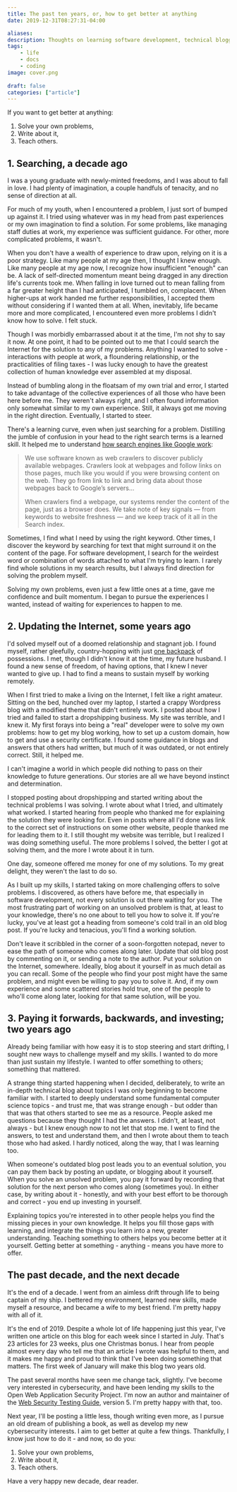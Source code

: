 ```yaml
---
title: The past ten years, or, how to get better at anything
date: 2019-12-31T08:27:31-04:00

aliases:
description: Thoughts on learning software development, technical blogging, and what the past ten years have taught me.
tags:
    - life
    - docs
    - coding
image: cover.png
 
draft: false
categories: ["article"]
---
```


If you want to get better at anything:

1. Solve your own problems,
2. Write about it,
3. Teach others.

## 1. Searching, a decade ago

I was a young graduate with newly-minted freedoms, and I was about to fall in love. I had plenty of imagination, a couple handfuls of tenacity, and no sense of direction at all.

For much of my youth, when I encountered a problem, I just sort of bumped up against it. I tried using whatever was in my head from past experiences or my own imagination to find a solution. For some problems, like managing staff duties at work, my experience was sufficient guidance. For other, more complicated problems, it wasn't.

When you don't have a wealth of experience to draw upon, relying on it is a poor strategy. Like many people at my age then, I thought I knew enough. Like many people at my age now, I recognize how insufficient "enough" can be. A lack of self-directed momentum meant being dragged in any direction life's currents took me. When falling in love turned out to mean falling from a far greater height than I had anticipated, I tumbled on, complacent. When higher-ups at work handed me further responsibilities, I accepted them without considering if I wanted them at all. When, inevitably, life became more and more complicated, I encountered even more problems I didn't know how to solve. I felt stuck.

Though I was morbidly embarrassed about it at the time, I'm not shy to say it now. At one point, it had to be pointed out to me that I could search the Internet for the solution to any of my problems. Anything I wanted to solve - interactions with people at work, a floundering relationship, or the practicalities of filing taxes - I was lucky enough to have the greatest collection of human knowledge ever assembled at my disposal.

Instead of bumbling along in the floatsam of my own trial and error, I started to take advantage of the collective experiences of all those who have been here before me. They weren't always right, and I often found information only somewhat similar to my own experience. Still, it always got me moving in the right direction. Eventually, I started to steer.

There's a learning curve, even when just searching for a problem. Distilling the jumble of confusion in your head to the right search terms is a learned skill. It helped me to understand [how search engines like Google work](https://www.google.com/search/howsearchworks/crawling-indexing/):

> We use software known as web crawlers to discover publicly available webpages. Crawlers look at webpages and follow links on those pages, much like you would if you were browsing content on the web. They go from link to link and bring data about those webpages back to Google’s servers...
>
> When crawlers find a webpage, our systems render the content of the page, just as a browser does. We take note of key signals — from keywords to website freshness — and we keep track of it all in the Search index.

Sometimes, I find what I need by using the right keyword. Other times, I discover the keyword by searching for text that might surround it on the content of the page. For software development, I search for the weirdest word or combination of words attached to what I'm trying to learn. I rarely find whole solutions in my search results, but I always find direction for solving the problem myself.

Solving my own problems, even just a few little ones at a time, gave me confidence and built momentum. I began to pursue the experiences I wanted, instead of waiting for experiences to happen to me.

## 2. Updating the Internet, some years ago

I'd solved myself out of a doomed relationship and stagnant job. I found myself, rather gleefully, country-hopping with just [one backpack](https://heronebag.com) of possessions. I met, though I didn't know it at the time, my future husband. I found a new sense of freedom, of having options, that I knew I never wanted to give up. I had to find a means to sustain myself by working remotely.

When I first tried to make a living on the Internet, I felt like a right amateur. Sitting on the bed, hunched over my laptop, I started a crappy Wordpress blog with a modified theme that didn't entirely work. I posted about how I tried and failed to start a dropshipping business. My site was terrible, and I knew it. My first forays into being a "real" developer were to solve my own problems: how to get my blog working, how to set up a custom domain, how to get and use a security certificate. I found some guidance in blogs and answers that others had written, but much of it was outdated, or not entirely correct. Still, it helped me.

I can't imagine a world in which people did nothing to pass on their knowledge to future generations. Our stories are all we have beyond instinct and determination.

I stopped posting about dropshipping and started writing about the technical problems I was solving. I wrote about what I tried, and ultimately what worked. I started hearing from people who thanked me for explaining the solution they were looking for. Even in posts where all I'd done was link to the correct set of instructions on some other website, people thanked me for leading them to it. I still thought my website was terrible, but I realized I was doing something useful. The more problems I solved, the better I got at solving them, and the more I wrote about it in turn.

One day, someone offered me money for one of my solutions. To my great delight, they weren't the last to do so.

As I built up my skills, I started taking on more challenging offers to solve problems. I discovered, as others have before me, that especially in software development, not every solution is out there waiting for you. The most frustrating part of working on an unsolved problem is that, at least to your knowledge, there's no one about to tell you how to solve it. If you're lucky, you've at least got a heading from someone's cold trail in an old blog post. If you're lucky and tenacious, you'll find a working solution.

Don't leave it scribbled in the corner of a soon-forgotten notepad, never to ease the path of someone who comes along later. Update that old blog post by commenting on it, or sending a note to the author. Put your solution on the Internet, somewhere. Ideally, blog about it yourself in as much detail as you can recall. Some of the people who find your post might have the same problem, and might even be willing to pay you to solve it. And, if my own experience and some scattered stories hold true, one of the people to who'll come along later, looking for that same solution, will be you.

## 3. Paying it forwards, backwards, and investing; two years ago

Already being familiar with how easy it is to stop steering and start drifting, I sought new ways to challenge myself and my skills. I wanted to do more than just sustain my lifestyle. I wanted to offer something to others; something that mattered.

A strange thing started happening when I decided, deliberately, to write an in-depth technical blog about topics I was only beginning to become familiar with. I started to deeply understand some fundamental computer science topics - and trust me, that was strange enough - but odder than that was that others started to see me as a resource. People asked me questions because they thought I had the answers. I didn't, at least, not always - but I knew enough now to not let that stop me. I went to find the answers, to test and understand them, and then I wrote about them to teach those who had asked. I hardly noticed, along the way, that I was learning too.

When someone's outdated blog post leads you to an eventual solution, you can pay them back by posting an update, or blogging about it yourself. When you solve an unsolved problem, you pay it forward by recording that solution for the next person who comes along (sometimes you). In either case, by writing about it - honestly, and with your best effort to be thorough and correct - you end up investing in yourself.

Explaining topics you're interested in to other people helps you find the missing pieces in your own knowledge. It helps you fill those gaps with learning, and integrate the things you learn into a new, greater understanding. Teaching something to others helps you become better at it yourself. Getting better at something - anything - means you have more to offer.

## The past decade, and the next decade

It's the end of a decade. I went from an aimless drift through life to being captain of my ship. I bettered my environment, learned new skills, made myself a resource, and became a wife to my best friend. I'm pretty happy with all of it.

It's the end of 2019. Despite a whole lot of life happening just this year, I've written one article on this blog for each week since I started in July. That's 23 articles for 23 weeks, plus one Christmas bonus. I hear from people almost every day who tell me that an article I wrote was helpful to them, and it makes me happy and proud to think that I've been doing something that matters. The first week of January will make this blog two years old.

The past several months have seen me change tack, slightly. I've become very interested in cybersecurity, and have been lending my skills to the Open Web Application Security Project. I'm now an author and maintainer of the [Web Security Testing Guide](https://github.com/OWASP/wstg), version 5. I'm pretty happy with that, too.

Next year, I'll be posting a little less, though writing even more, as I pursue an old dream of publishing a book, as well as develop my new cybersecurity interests. I aim to get better at quite a few things. Thankfully, I know just how to do it - and now, so do you:

1. Solve your own problems,
2. Write about it,
3. Teach others.

Have a very happy new decade, dear reader.
